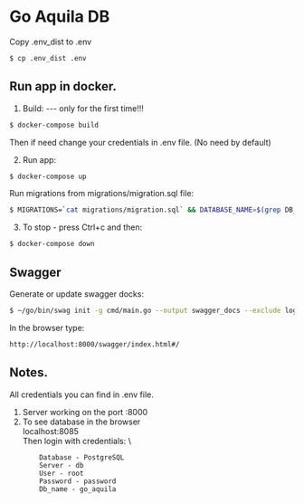 # Go Aquila DB

Copy .env_dist to .env
```bash
$ cp .env_dist .env
```

## Run app in docker.

1. Build: --- only for the first time!!!
```bash
$ docker-compose build
```
Then if need change your credentials in .env file. (No need by default)

2. Run app:
```bash
$ docker-compose up
```

Run migrations from migrations/migration.sql file:
```bash
$ MIGRATIONS=`cat migrations/migration.sql` && DATABASE_NAME=$(grep DB_NAME .env | cut -d '=' -f 2-) && docker exec -it postgres_db psql "postgresql://$DB_USER:$DB_PASS/${DATABASE_NAME}" --command="$MIGRATIONS"
```

3. To stop - press Ctrl+c and then:
```bash
$ docker-compose down
```

## Swagger

Generate or update swagger docks:
```bash
$ ~/go/bin/swag init -g cmd/main.go --output swagger_docs --exclude logs/, .database/
```

In the browser type:
```bash
http://localhost:8000/swagger/index.html#/
```

## Notes.

All credentials you can find in .env file.

1. Server working on the port :8000
2. To see database in the browser \
    localhost:8085  \
    Then login with credentials:  \
    ```
        Database - PostgreSQL
        Server - db
        User - root
        Password - password
        Db_name - go_aquila
    ```
    